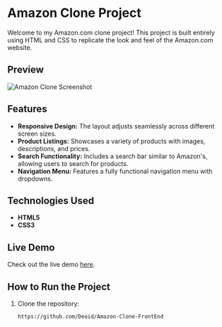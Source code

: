 

# Amazon Clone Project

Welcome to my Amazon.com clone project! This project is built entirely using HTML and CSS to replicate the look and feel of the Amazon.com website.

## Preview

![Amazon Clone Screenshot](https://via.placeholder.com/800x400.png?text=Amazon+Clone+Screenshot)

## Features

- **Responsive Design:** The layout adjusts seamlessly across different screen sizes.
- **Product Listings:** Showcases a variety of products with images, descriptions, and prices.
- **Search Functionality:** Includes a search bar similar to Amazon's, allowing users to search for products.
- **Navigation Menu:** Features a fully functional navigation menu with dropdowns.

## Technologies Used

- **HTML5**
- **CSS3**

## Live Demo

Check out the live demo [here](https://your-live-demo-link.com).

## How to Run the Project

1. Clone the repository:
   ```bash
   https://github.com/Deoid/Amazon-Clone-FrontEnd

